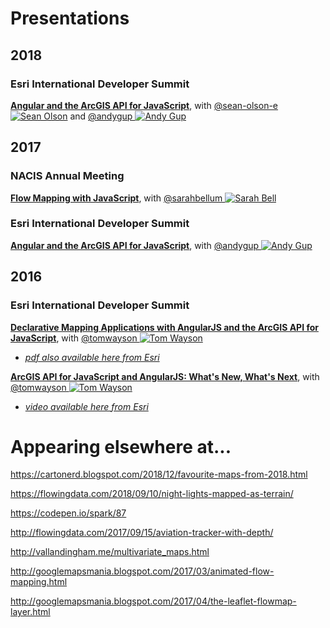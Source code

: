 # Presentations

## 2018

### Esri International Developer Summit

[**Angular and the ArcGIS API for JavaScript**](https://github.com/sean-olson-e/Angular-and-the-ArcGIS-API-for-JavaScript), with [@sean-olson-e ![Sean Olson](https://avatars0.githubusercontent.com/u/20913701?v=4&s=30)](https://github.com/sean-olson-e) and [@andygup ![Andy Gup](https://avatars3.githubusercontent.com/u/510440?v=3&s=30)](https://github.com/andygup)

## 2017

### NACIS Annual Meeting

[**Flow Mapping with JavaScript**](https://www.youtube.com/watch?v=cRPx-BfBtv0), with [@sarahbellum ![Sarah Bell](https://avatars2.githubusercontent.com/u/10340962?v=3&s=30)](https://github.com/sarahbellum)

### Esri International Developer Summit

[**Angular and the ArcGIS API for JavaScript**](https://jwasilgeo.github.io/presentations/2017/angular-and-the-arcgis-api-for-javascript), with [@andygup ![Andy Gup](https://avatars3.githubusercontent.com/u/510440?v=3&s=30)](https://github.com/andygup)

## 2016

### Esri International Developer Summit

[**Declarative Mapping Applications with AngularJS and the ArcGIS API for JavaScript**](https://github.com/jwasilgeo/presentations/blob/master/2016/Declarative%20Mapping%20Applications%20with%20AngularJS%20and%20the%20ArcGIS%20API%20for%20JavaScript.pdf), with [@tomwayson ![Tom Wayson](https://avatars2.githubusercontent.com/u/662944?v=3&s=30)](https://github.com/tomwayson/)
  - [_pdf also available here from Esri_](http://proceedings.esri.com/library/userconf/devsummit16/papers/dev_int_193.pdf)

[**ArcGIS API for JavaScript and AngularJS: What's New, What's Next**](https://jwasilgeo.github.io/esri-jsapi-and-angular-whats-next-dev-summit-2016), with [@tomwayson ![Tom Wayson](https://avatars2.githubusercontent.com/u/662944?v=3&s=30)](https://github.com/tomwayson/)
  - [_video available here from Esri_](http://video.esri.com/watch/5030/arcgis-api-for-javascript-and-angularjs-whats-new_comma_-whats-next_)

# Appearing elsewhere at...

https://cartonerd.blogspot.com/2018/12/favourite-maps-from-2018.html

https://flowingdata.com/2018/09/10/night-lights-mapped-as-terrain/

https://codepen.io/spark/87

http://flowingdata.com/2017/09/15/aviation-tracker-with-depth/

http://vallandingham.me/multivariate_maps.html

http://googlemapsmania.blogspot.com/2017/03/animated-flow-mapping.html

http://googlemapsmania.blogspot.com/2017/04/the-leaflet-flowmap-layer.html
